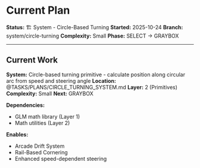 # Current Plan

**Status:** 🏗️ System - Circle-Based Turning
**Started:** 2025-10-24
**Branch:** system/circle-turning
**Complexity:** Small
**Phase:** SELECT → GRAYBOX

---

## Current Work

**System:** Circle-based turning primitive - calculate position along circular arc from speed and steering angle
**Location:** @TASKS/PLANS/CIRCLE_TURNING_SYSTEM.md
**Layer:** 2 (Primitives)
**Complexity:** Small
**Next:** GRAYBOX

**Dependencies:**
- GLM math library (Layer 1)
- Math utilities (Layer 2)

**Enables:**
- Arcade Drift System
- Rail-Based Cornering
- Enhanced speed-dependent steering
